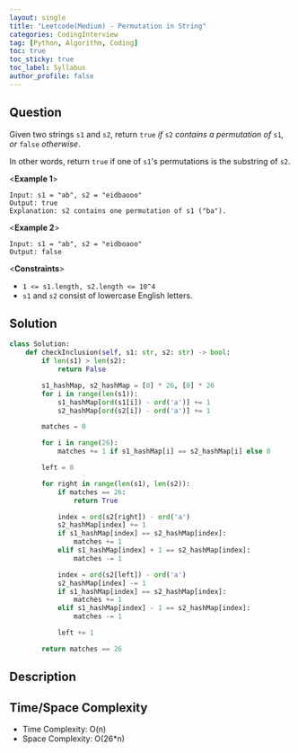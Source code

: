 ```yaml
---
layout: single
title: "Leetcode(Medium) - Permutation in String"
categories: CodingInterview
tag: [Python, Algorithm, Coding]
toc: true
toc_sticky: true
toc_label: Syllabus
author_profile: false
---
```


## Question

Given two strings `s1` and `s2`, return `true` _if_ `s2` _contains a permutation of_ `s1`_, or_ `false` _otherwise_.

In other words, return `true` if one of `s1`'s permutations is the substring of `s2`.

<**Example 1**>

```
Input: s1 = "ab", s2 = "eidbaooo"
Output: true
Explanation: s2 contains one permutation of s1 ("ba").
```

<**Example 2**>

```
Input: s1 = "ab", s2 = "eidboaoo"
Output: false
```

<**Constraints**>

- `1 <= s1.length, s2.length <= 10^4`
- `s1` and `s2` consist of lowercase English letters.

## Solution

```python
class Solution:
    def checkInclusion(self, s1: str, s2: str) -> bool:
        if len(s1) > len(s2):
            return False

        s1_hashMap, s2_hashMap = [0] * 26, [0] * 26
        for i in range(len(s1)):
            s1_hashMap[ord(s1[i]) - ord('a')] += 1
            s2_hashMap[ord(s2[i]) - ord('a')] += 1

        matches = 0

        for i in range(26):
            matches += 1 if s1_hashMap[i] == s2_hashMap[i] else 0

        left = 0

        for right in range(len(s1), len(s2)):
            if matches == 26:
                return True

            index = ord(s2[right]) - ord('a')
            s2_hashMap[index] += 1
            if s1_hashMap[index] == s2_hashMap[index]:
                matches += 1
            elif s1_hashMap[index] + 1 == s2_hashMap[index]:
                matches -= 1

            index = ord(s2[left]) - ord('a')
            s2_hashMap[index] -= 1
            if s1_hashMap[index] == s2_hashMap[index]:
                matches += 1
            elif s1_hashMap[index] - 1 == s2_hashMap[index]:
                matches -= 1

            left += 1

        return matches == 26
```

## Description

## Time/Space Complexity

- Time Complexity: O(n)
- Space Complexity: O(26\*n)
